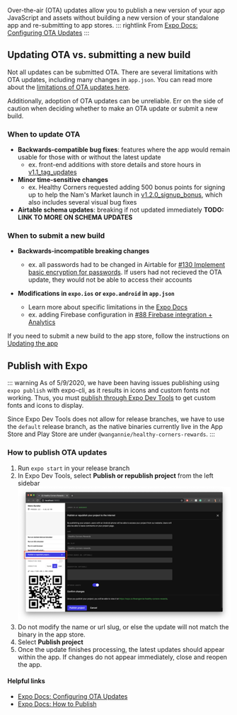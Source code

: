 <!-- Embedded with the <Content/> Vue component into Customer/Clerk sections -->

Over-the-air (OTA) updates allow you to publish a new version of your app JavaScript and assets without building a new version of your standalone app and re-submitting to app stores.
::: rightlink
From [Expo Docs: Configuring OTA Updates](https://docs.expo.io/guides/configuring-ota-updates/)
:::

## Updating OTA vs. submitting a new build

Not all updates can be submitted OTA. There are several limitations with OTA updates, including many changes in `app.json`. You can read more about the [limitations of OTA updates here](https://docs.expo.io/workflow/publishing/#limitations).

Additionally, adoption of OTA updates can be unreliable. Err on the side of caution when deciding whether to make an OTA update or submit a new build.

### When to update OTA

- **Backwards-compatible bug fixes**: features where the app would remain usable for those with or without the latest update
  - ex. front-end additions with store details and store hours in [v1.1_tag_updates](https://github.com/calblueprint/dccentralkitchen/releases/tag/v1.1_tag_updates)
- **Minor time-sensitive changes**
  - ex. Healthy Corners requested adding 500 bonus points for signing up to help the Nam's Market launch in [v1.2.0_signup_bonus](https://github.com/calblueprint/dccentralkitchen/releases/tag/v1.2.0_signup_bonus), which also includes several visual bug fixes
- **Airtable schema updates**: breaking if not updated immediately **TODO: LINK TO MORE ON SCHEMA UPDATES**

### When to submit a new build

- **Backwards-incompatible breaking changes**
  - ex. all passwords had to be changed in Airtable for [#130 Implement basic encryption for passwords](https://github.com/calblueprint/dccentralkitchen/pull/130). If users had not recieved the OTA update, they would not be able to access their accounts
- **Modifications in `expo.ios` or `expo.android` in `app.json`**

  - Learn more about specific limitations in the [Expo Docs](https://docs.expo.io/workflow/publishing/#limitations)
  - ex. adding Firebase configuration in [#88 Firebase integration + Analytics](https://github.com/calblueprint/dccentralkitchen/pull/88)

If you need to submit a new build to the app store, follow the instructions on [Updating the app](appstoreupdate.md)

## Publish with Expo

::: warning
As of 5/9/2020, we have been having issues publishing using `expo publish` with expo-cli, as it results in icons and custom fonts not working. Thus, you must [publish through Expo Dev Tools](#how-to-publish-ota-updates) to get custom fonts and icons to display.

Since Expo Dev Tools does not allow for release branches, we have to use the `default` release branch, as the native binaries currently live in the App Store and Play Store are under `@wangannie/healthy-corners-rewards`.
:::

### How to publish OTA updates

1. Run `expo start` in your release branch
2. In Expo Dev Tools, select **Publish or republish project** from the left sidebar
   ![Publishing through Expo Dev Tools](./assets/publish-dev-tools.png)
3. Do not modify the name or url slug, or else the update will not match the binary in the app store.
4. Select **Publish project**
5. Once the update finishes processing, the latest updates should appear within the app. If changes do not appear immediately, close and reopen the app.

#### Helpful links

- [Expo Docs: Configuring OTA Updates](https://docs.expo.io/guides/configuring-ota-updates/)
- [Expo Docs: How to Publish](https://docs.expo.io/workflow/publishing/#how-to-publish)
